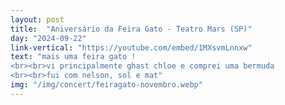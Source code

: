 ```yaml
---
layout: post
title:  "Aniversário da Feira Gato - Teatro Mars (SP)"
day: "2024-09-22"
link-vertical: "https://youtube.com/embed/1MXsvmLnnxw"
text: "mais uma feira gato ! 
<br><br>vi principalmente ghast chloe e comprei uma bermuda
<br><br>fui com nelson, sol e mat"
img: "/img/concert/feiragato-novembro.webp"
---
```

